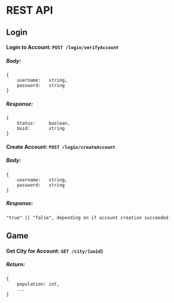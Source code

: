 # REST API

## Login

#### Login to Account: `POST /login/verifyAccount`
##### Body:
```
{
    username:   string,
    password:   string
}
```

##### Response:
```
{
    Status:     boolean,
    Uuid:       string
}
```


#### Create Account: `POST /login/createAccount`
##### Body:
```
{
    username:   string,
    password:   string
}
```

##### Response:
```
"true" || "false", depending on if account creation succeeded
```


## Game

#### Get City for Account: `GET /city/{uuid}`
##### Return:
```
{
    population: int,
    ...
}
```
